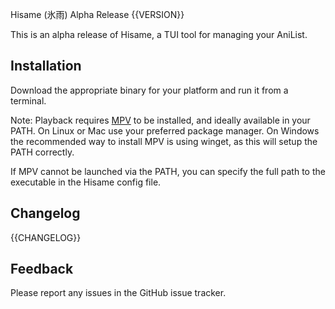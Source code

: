 Hisame (氷雨) Alpha Release {{VERSION}}

This is an alpha release of Hisame, a TUI tool for managing your AniList.

## Installation
Download the appropriate binary for your platform and run it from a terminal.

Note:  Playback requires [MPV](https://mpv.io/) to be installed, and ideally available in your PATH.
On Linux or Mac use your preferred package manager.  On Windows the recommended way to install MPV is using winget, as this will setup the PATH correctly.

If MPV cannot be launched via the PATH, you can specify the full path to the executable in the Hisame config file.

## Changelog
{{CHANGELOG}}

## Feedback
Please report any issues in the GitHub issue tracker.
